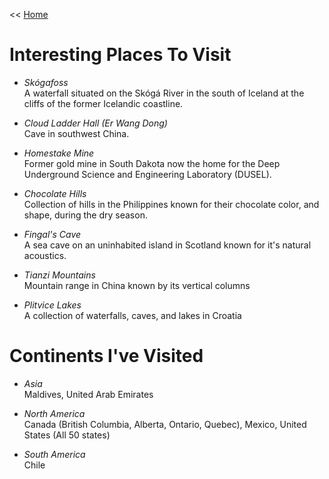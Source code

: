 << [Home](https://github.com/dubrie/public)

Interesting Places To Visit
===========================
* *Skógafoss*  
A waterfall situated on the Skógá River in the south of Iceland at the cliffs of the former Icelandic coastline.

* *Cloud Ladder Hall (Er Wang Dong)*  
Cave in southwest China.

* *Homestake Mine*  
Former gold mine in South Dakota now the home for the Deep Underground Science and Engineering Laboratory (DUSEL).

* *Chocolate Hills*  
Collection of hills in the Philippines known for their chocolate color, and shape, during the dry season.

* *Fingal's Cave*  
A sea cave on an uninhabited island in Scotland known for it's natural acoustics.

* *Tianzi Mountains*  
Mountain range in China known by its vertical columns

* *Plitvice Lakes*  
A collection of waterfalls, caves, and lakes in Croatia


Continents I've Visited
=======================
* *Asia*  
Maldives,
United Arab Emirates

* *North America*  
Canada (British Columbia, Alberta, Ontario, Quebec), 
Mexico,
United States (All 50 states)

* *South America*  
Chile
